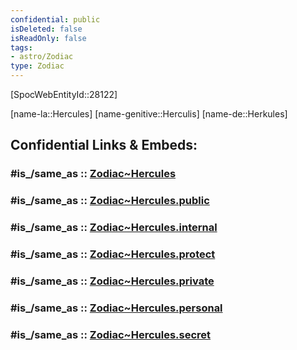 ```yaml
---
confidential: public
isDeleted: false
isReadOnly: false
tags:
- astro/Zodiac
type: Zodiac
---
```


[SpocWebEntityId::28122]



[name-la::Hercules]
[name-genitive::Herculis]
[name-de::Herkules]


## Confidential Links & Embeds: 

### #is_/same_as :: [Zodiac~Hercules](/_Standards/Astronomy/Star~Constellation/Zodiac~Hercules.md) 

### #is_/same_as :: [Zodiac~Hercules.public](/_public/Astronomy/Star~Constellation/Zodiac~Hercules.public.md) 

### #is_/same_as :: [Zodiac~Hercules.internal](/_internal/Astronomy/Star~Constellation/Zodiac~Hercules.internal.md) 

### #is_/same_as :: [Zodiac~Hercules.protect](/_protect/Astronomy/Star~Constellation/Zodiac~Hercules.protect.md) 

### #is_/same_as :: [Zodiac~Hercules.private](/_private/Astronomy/Star~Constellation/Zodiac~Hercules.private.md) 

### #is_/same_as :: [Zodiac~Hercules.personal](/_personal/Astronomy/Star~Constellation/Zodiac~Hercules.personal.md) 

### #is_/same_as :: [Zodiac~Hercules.secret](/_secret/Astronomy/Star~Constellation/Zodiac~Hercules.secret.md)

